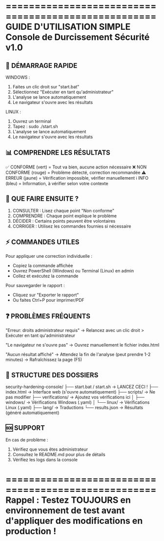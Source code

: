 ====================================================
     GUIDE D'UTILISATION SIMPLE
     Console de Durcissement Sécurité v1.0
====================================================

📌 DÉMARRAGE RAPIDE
-------------------

WINDOWS :
1. Faites un clic droit sur "start.bat"
2. Sélectionnez "Exécuter en tant qu'administrateur"
3. L'analyse se lance automatiquement
4. Le navigateur s'ouvre avec les résultats

LINUX :
1. Ouvrez un terminal
2. Tapez : sudo ./start.sh
3. L'analyse se lance automatiquement
4. Le navigateur s'ouvre avec les résultats


📊 COMPRENDRE LES RÉSULTATS
---------------------------

✅ CONFORME (vert) = Tout va bien, aucune action nécessaire
❌ NON CONFORME (rouge) = Problème détecté, correction recommandée
⚠️  ERREUR (jaune) = Vérification impossible, vérifier manuellement
ℹ️  INFO (bleu) = Information, à vérifier selon votre contexte


🔧 QUE FAIRE ENSUITE ?
----------------------

1. CONSULTER : Lisez chaque point "Non conforme"
2. COMPRENDRE : Chaque point explique le problème
3. DÉCIDER : Certains points peuvent être volontaires
4. CORRIGER : Utilisez les commandes fournies si nécessaire


⚡ COMMANDES UTILES
-------------------

Pour appliquer une correction individuelle :
- Copiez la commande affichée
- Ouvrez PowerShell (Windows) ou Terminal (Linux) en admin
- Collez et exécutez la commande

Pour sauvegarder le rapport :
- Cliquez sur "Exporter le rapport"
- Ou faites Ctrl+P pour imprimer/PDF


❓ PROBLÈMES FRÉQUENTS
----------------------

"Erreur: droits administrateur requis"
→ Relancez avec un clic droit > Exécuter en tant qu'administrateur

"Le navigateur ne s'ouvre pas"
→ Ouvrez manuellement le fichier index.html

"Aucun résultat affiché"
→ Attendez la fin de l'analyse (peut prendre 1-2 minutes)
→ Rafraîchissez la page (F5)


📁 STRUCTURE DES DOSSIERS
-------------------------

security-hardening-console/
├── start.bat / start.sh    → LANCEZ CECI !
├── index.html              → Interface web (s'ouvre automatiquement)
├── scripts/                → Ne pas modifier
├── verifications/          → Ajoutez vos vérifications ici
│   ├── windows/           → Vérifications Windows (.yaml)
│   └── linux/             → Vérifications Linux (.yaml)
├── lang/                   → Traductions
└── results.json           → Résultats (généré automatiquement)


🆘 SUPPORT
----------

En cas de problème :
1. Vérifiez que vous êtes administrateur
2. Consultez le README.md pour plus de détails
3. Vérifiez les logs dans la console

====================================================
Rappel : Testez TOUJOURS en environnement de test
avant d'appliquer des modifications en production !
====================================================